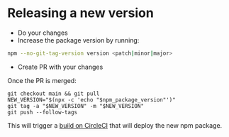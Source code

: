 # Releasing a new version

- Do your changes
- Increase the package version by running:
  
```bash
npm --no-git-tag-version version <patch|minor|major>
```

- Create PR with your changes

Once the PR is merged:

```
git checkout main && git pull
NEW_VERSION="$(npx -c 'echo "$npm_package_version"')"
git tag -a "$NEW_VERSION" -m "$NEW_VERSION"
git push --follow-tags
```

This will trigger a [build on CircleCI](https://app.circleci.com/pipelines/github/Cazoo-uk/cazoo-eslint) that will deploy the new npm package.
